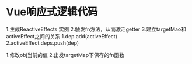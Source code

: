 # Vue响应式逻辑代码

<!-- effect -->

1.生成ReactiveEffects 实例
2.触发fn方法，从而激活getter
3.建立targetMao和activeEffect之间的关系
  1.dep.add(activeEffect)
  2.activeEffect.deps.push(dep)

  <!--   -->
1.修改obj当前的值
2.出发targetMap下保存的fn函数